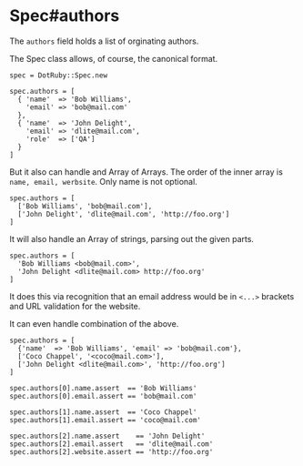 # Spec#authors

The `authors` field holds a list of orginating authors.

The Spec class allows, of course, the canonical format.

    spec = DotRuby::Spec.new

    spec.authors = [
      { 'name'  => 'Bob Williams',
        'email' => 'bob@mail.com'
      },
      { 'name'  => 'John Delight',
        'email' => 'dlite@mail.com',
        'role'  => ['QA']
      }
    ]

But it also can handle and Array of Arrays. The order of the inner array
is `name, email, werbsite`. Only name is not optional.

    spec.authors = [
      ['Bob Williams', 'bob@mail.com'],
      ['John Delight', 'dlite@mail.com', 'http://foo.org']
    ]

It will also handle an Array of strings, parsing out the given parts.

    spec.authors = [
      'Bob Williams <bob@mail.com>',
      'John Delight <dlite@mail.com> http://foo.org'
    ]

It does this via recognition that an email address would be in `<...>`
brackets and URL validation for the website.

It can even handle combination of the above.

    spec.authors = [
      {'name'  => 'Bob Williams', 'email' => 'bob@mail.com'},
      ['Coco Chappel', '<coco@mail.com>'],
      ['John Delight <dlite@mail.com>', 'http://foo.org']
    ]

    spec.authors[0].name.assert  == 'Bob Williams'
    spec.authors[0].email.assert == 'bob@mail.com'

    spec.authors[1].name.assert  == 'Coco Chappel'
    spec.authors[1].email.assert == 'coco@mail.com'

    spec.authors[2].name.assert    == 'John Delight'
    spec.authors[2].email.assert   == 'dlite@mail.com'
    spec.authors[2].website.assert == 'http://foo.org'


